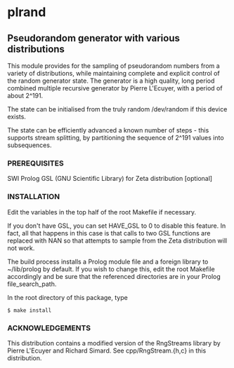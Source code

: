 # plrand
## Pseudorandom generator with various distributions

This module provides for the sampling of pseudorandom numbers from a
variety of distributions, while maintaining complete and explicit control
of the random generator state. The generator is a high quality, long
period combined multiple recursive generator by Pierre L'Ecuyer,
with a period of about 2^191.

The state can be initialised from the truly random /dev/random if this 
device exists.

The state can be efficiently advanced a known number of steps - this
supports stream splitting, by partitioning the sequence of 2^191
values into subsequences.

### PREREQUISITES

SWI Prolog
GSL (GNU Scientific Library) for Zeta distribution [optional]


### INSTALLATION

Edit the variables in the top half of the root Makefile if necessary.

If you don't have GSL, you can set HAVE_GSL to 0 to disable this feature.
In fact, all that happens in this case is that calls to two GSL functions
are replaced with NAN so that attempts to sample from the Zeta distribution
will not work.

The build process installs a Prolog module file and a foreign library
to ~/lib/prolog by default. If you wish to change this, edit the root Makefile
accordingly and be sure that the referenced directories are in your
Prolog file_search_path.

In the root directory of this package, type

	$ make install


### ACKNOWLEDGEMENTS

This distribution contains a modified version of the RngStreams library
by Pierre L'Ecuyer and Richard Simard. See cpp/RngStream.{h,c} in this
distribution.
